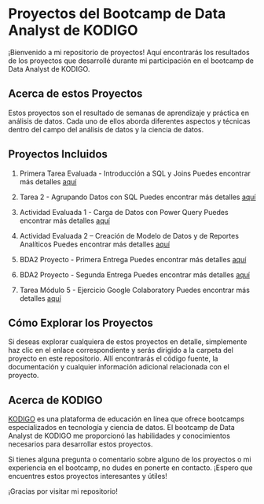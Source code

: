 # Proyectos del Bootcamp de Data Analyst de KODIGO

¡Bienvenido a mi repositorio de proyectos! Aquí encontrarás los resultados de los proyectos que desarrollé durante mi participación en el bootcamp de Data Analyst de KODIGO.

## Acerca de estos Proyectos

Estos proyectos son el resultado de semanas de aprendizaje y práctica en análisis de datos. Cada uno de ellos aborda diferentes aspectos y técnicas dentro del campo del análisis de datos y la ciencia de datos.

## Proyectos Incluidos

1. Primera Tarea Evaluada - Introducción a SQL y Joins
   Puedes encontrar más detalles [aquí](https://academy.kodigo.org/pluginfile.php/724/mod_assign/introattachment/0/Primera%20Tarea%20Evaluada%20-%20Bootcamp%20Data%20Analyst%20Jr%20%28DA2%29.pdf?forcedownload=1)

2. Tarea 2 - Agrupando Datos con SQL
   Puedes encontrar más detalles [aquí](https://academy.kodigo.org/pluginfile.php/727/mod_assign/introattachment/0/Tarea%202%20-%20Agrupando%20Datos%20con%20SQL.pdf?forcedownload=1)

3. Actividad Evaluada 1 - Carga de Datos con Power Query
   Puedes encontrar más detalles [aquí](https://academy.kodigo.org/pluginfile.php/728/mod_assign/introattachment/0/Actividad%20Evaluada%201%20-%20Carga%20de%20Datos%20con%20Power%20Query.pdf?forcedownload=1)

4. Actividad Evaluada 2 – Creación de Modelo de Datos y de Reportes Analíticos
Puedes encontrar más detalles [aquí](https://academy.kodigo.org/pluginfile.php/738/mod_assign/introattachment/0/Actividad%20Evaluada%202%20%E2%80%93%20Creaci%C3%B3n%20de%20Modelo%20de%20Datos%20y%20de%20Reportes%20Anal%C3%ADticos.pdf?forcedownload=1)

5. BDA2 Proyecto - Primera Entrega
  Puedes encontrar más detalles [aquí](https://kodigoacademy.moodlecloud.com/pluginfile.php/13606/mod_resource/content/3/Descripci%C3%B3n%20del%20Proyecto%20-%20Data%20Analyst%20Jr%20DA2%20-%20Primera%20Entrega.pdf)

6. BDA2 Proyecto - Segunda Entrega
  Puedes encontrar más detalles [aquí](https://kodigoacademy.moodlecloud.com/pluginfile.php/13713/mod_assign/introattachment/0/Descripci%C3%B3n%20del%20Proyecto%20-%20Data%20Analyst%20Jr%20DA2%20-%20Segunda%20Entrega.pdf?forcedownload=1)

7. Tarea Módulo 5 - Ejercicio Google Colaboratory
Puedes encontrar más detalles [aquí](https://colab.research.google.com/drive/1EMPGS7m5bL_4nkpXiu8mFHgdVkCESMNc)




## Cómo Explorar los Proyectos

Si deseas explorar cualquiera de estos proyectos en detalle, simplemente haz clic en el enlace correspondiente y serás dirigido a la carpeta del proyecto en este repositorio. Allí encontrarás el código fuente, la documentación y cualquier información adicional relacionada con el proyecto.

## Acerca de KODIGO

[KODIGO](https://www.kodigo.io/) es una plataforma de educación en línea que ofrece bootcamps especializados en tecnología y ciencia de datos. El bootcamp de Data Analyst de KODIGO me proporcionó las habilidades y conocimientos necesarios para desarrollar estos proyectos.

Si tienes alguna pregunta o comentario sobre alguno de los proyectos o mi experiencia en el bootcamp, no dudes en ponerte en contacto. ¡Espero que encuentres estos proyectos interesantes y útiles!

¡Gracias por visitar mi repositorio!

